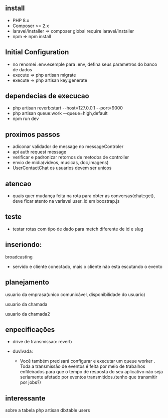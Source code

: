 ## install
 - PHP 8.x
 - Composer >= 2.x
 - laravel/installer => composer global require laravel/installer
 - npm => npm install

 ## Initial Configuration
 - no renomei .env.exemple para .env, defina seus parametros do banco de dados
 - execute => php artisan migrate
 - execute => php artisan key:generate

## dependecias de execucao
* php artisan reverb:start --host=127.0.0.1 --port=9000
* php artisan queue:work --queue=high,default
* npm run dev
<!-- * composer run dev -->

## proximos passos 
- adiconar validador de message no messageControler
- api auth request message
- verificar e padronizar retornos de metodos de controller
- envio de midia(videos, musicas, doc,imagens)
- UserContactChat os usuarios devem ser unicos

## atencao
- quais quer mudança feita na rota para obter as conversas(chat::get), deve ficar atento na variavel user_id em boostrap.js

## teste
- testar rotas com tipo de dado para metch diferente de id e slug

## inseriondo:
broadcasting
* servido  e cliente conectado, mais o cliente não esta escutando o evento

## planejamento
usuario da emprasa(unico comunicável, disponibilidade do usuario)

usuario da chamada

usuario da chamada2
  

## enpecificações
* drive de transmissao: reverb

* duvivada:
   - Você também precisará configurar e executar um queue worker . Toda a transmissão de eventos é feita por meio de trabalhos enfileirados para que o tempo de resposta do seu aplicativo não seja seriamente afetado por eventos transmitidos.(tenho que transmitir por jobs?)

## interessante
sobre a tabela
php artisan db:table users